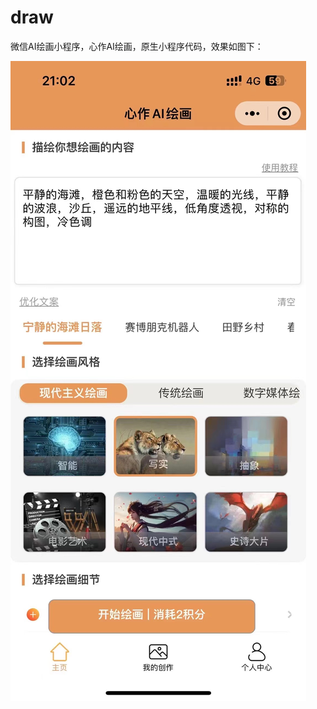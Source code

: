 # draw
微信AI绘画小程序，心作AI绘画，原生小程序代码，效果如图下：


![image](https://github.com/shawking3156/draw/blob/main/%E5%BE%AE%E4%BF%A1%E5%9B%BE%E7%89%87_20231211160453.jpg)
